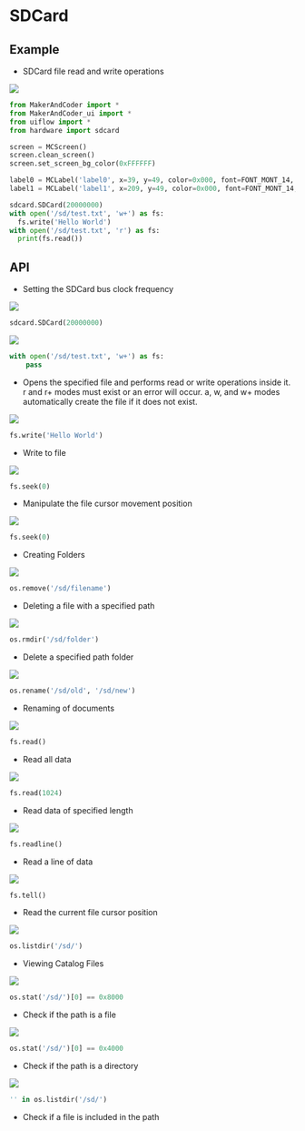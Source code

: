 # SDCard

## Example

- SDCard file read and write operations

<img class="blockly_svg" src="https://makerandcoder.com/MCLab/blockly/hardwares/sdcard/uiflow_block_sd_file_example.svg"> 

```python
from MakerAndCoder import *
from MakerAndCoder_ui import *
from uiflow import *
from hardware import sdcard

screen = MCScreen()
screen.clean_screen()
screen.set_screen_bg_color(0xFFFFFF)

label0 = MCLabel('label0', x=39, y=49, color=0x000, font=FONT_MONT_14, parent=None)
label1 = MCLabel('label1', x=209, y=49, color=0x000, font=FONT_MONT_14, parent=None)

sdcard.SDCard(20000000)
with open('/sd/test.txt', 'w+') as fs:
  fs.write('Hello World')
with open('/sd/test.txt', 'r') as fs:
  print(fs.read())
```

## API
- Setting the SDCard bus clock frequency
<img class="blockly_svg" src="https://makerandcoder.com/MCLab/blockly/hardwares/sdcard/uiflow_block_sd_init_clock.svg"> 


```python
sdcard.SDCard(20000000)
```



<img class="blockly_svg" src="https://makerandcoder.com/MCLab/blockly/hardwares/sdcard/uiflow_block_sd_file_open.svg"> 


```python
with open('/sd/test.txt', 'w+') as fs:
    pass

```

- Opens the specified file and performs read or write operations inside it. r and r+ modes must exist or an error will occur. a, w, and w+ modes automatically create the file if it does not exist.


<img class="blockly_svg" src="https://makerandcoder.com/MCLab/blockly/hardwares/sdcard/uiflow_block_sd_file_write.svg"> 


```python
fs.write('Hello World')
```

- Write to file


<img class="blockly_svg" src="https://makerandcoder.com/MCLab/blockly/hardwares/sdcard/uiflow_block_sd_file_seek.svg"> 


```python
fs.seek(0)
```

- Manipulate the file cursor movement position


<img class="blockly_svg" src="https://makerandcoder.com/MCLab/blockly/hardwares/sdcard/uiflow_block_sd_mkdir.svg"> 


```python
fs.seek(0)
```

- Creating Folders

<img class="blockly_svg" src="https://makerandcoder.com/MCLab/blockly/hardwares/sdcard/uiflow_block_sd_remove.svg"> 


```python
os.remove('/sd/filename')
```

- Deleting a file with a specified path


<img class="blockly_svg" src="https://makerandcoder.com/MCLab/blockly/hardwares/sdcard/uiflow_block_sd_rmdir.svg"> 


```python
os.rmdir('/sd/folder')
```

- Delete a specified path folder


<img class="blockly_svg" src="https://makerandcoder.com/MCLab/blockly/hardwares/sdcard/uiflow_block_sd_rename.svg"> 


```python
os.rename('/sd/old', '/sd/new')
```

- Renaming of documents

<img class="blockly_svg" src="https://makerandcoder.com/MCLab/blockly/hardwares/sdcard/uiflow_block_sd_file_read_all.svg"> 


```python
fs.read()
```

- Read all data

<img class="blockly_svg" src="https://makerandcoder.com/MCLab/blockly/hardwares/sdcard/uiflow_block_sd_file_read_bytes.svg"> 


```python
fs.read(1024)
```

- Read data of specified length

<img class="blockly_svg" src="https://makerandcoder.com/MCLab/blockly/hardwares/sdcard/uiflow_block_sd_file_read_line.svg"> 


```python
fs.readline()
```

- Read a line of data


<img class="blockly_svg" src="https://makerandcoder.com/MCLab/blockly/hardwares/sdcard/uiflow_block_sd_file_get_seek.svg"> 


```python
fs.tell()
```

- Read the current file cursor position


<img class="blockly_svg" src="https://makerandcoder.com/MCLab/blockly/hardwares/sdcard/uiflow_block_sd_listdir.svg"> 


```python
os.listdir('/sd/')
```

- Viewing Catalog Files

<img class="blockly_svg" src="https://makerandcoder.com/MCLab/blockly/hardwares/sdcard/uiflow_block_sd_is_file.svg"> 


```python
os.stat('/sd/')[0] == 0x8000
```

- Check if the path is a file

<img class="blockly_svg" src="https://makerandcoder.com/MCLab/blockly/hardwares/sdcard/uiflow_block_sd_is_directory.svg"> 


```python
os.stat('/sd/')[0] == 0x4000
```

- Check if the path is a directory


<img class="blockly_svg" src="https://makerandcoder.com/MCLab/blockly/hardwares/sdcard/uiflow_block_sd_file_exist.svg"> 


```python
'' in os.listdir('/sd/')
```

- Check if a file is included in the path

